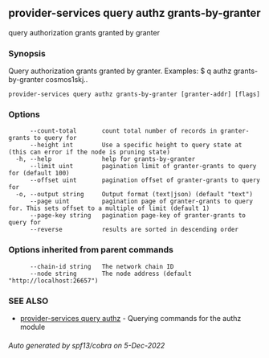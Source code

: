 ## provider-services query authz grants-by-granter

query authorization grants granted by granter

### Synopsis

Query authorization grants granted by granter.
Examples:
$ <appd> q authz grants-by-granter cosmos1skj..

```
provider-services query authz grants-by-granter [granter-addr] [flags]
```

### Options

```
      --count-total       count total number of records in granter-grants to query for
      --height int        Use a specific height to query state at (this can error if the node is pruning state)
  -h, --help              help for grants-by-granter
      --limit uint        pagination limit of granter-grants to query for (default 100)
      --offset uint       pagination offset of granter-grants to query for
  -o, --output string     Output format (text|json) (default "text")
      --page uint         pagination page of granter-grants to query for. This sets offset to a multiple of limit (default 1)
      --page-key string   pagination page-key of granter-grants to query for
      --reverse           results are sorted in descending order
```

### Options inherited from parent commands

```
      --chain-id string   The network chain ID
      --node string       The node address (default "http://localhost:26657")
```

### SEE ALSO

* [provider-services query authz](provider-services_query_authz.md)	 - Querying commands for the authz module

###### Auto generated by spf13/cobra on 5-Dec-2022
